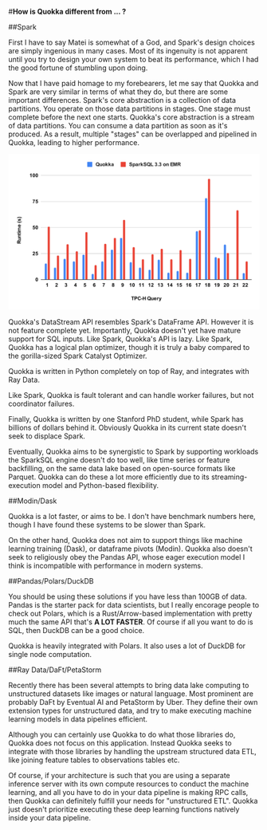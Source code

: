 #**How is Quokka different from ... ?**

##Spark

First I have to say Matei is somewhat of a God, and Spark's design choices are simply ingenious in many cases. Most of its ingenuity is not apparent until you try to design your own system to beat its performance, which I had the good fortune of stumbling upon doing.

Now that I have paid homage to my forebearers, let me say that Quokka and Spark are very similar in terms of what they do, but there are some important differences. Spark's core abstraction is a collection of data partitions. You operate on those data partitions in stages. One stage must complete before the next one starts. Quokka's core abstraction is a stream of data partitions. You can consume a data partition as soon as it's produced. As a result, multiple "stages" can be overlapped and pipelined in Quokka, leading to higher performance.

![Quokka Stream](tpch-parquet.svg)

Quokka's DataStream API resembles Spark's DataFrame API. However it is not feature complete yet. Importantly, Quokka doesn't yet have mature support for SQL inputs. Like Spark, Quokka's API is lazy. Like Spark, Quokka has a logical plan optimizer, though it is truly a baby compared to the gorilla-sized Spark Catalyst Optimizer.

Quokka is written in Python completely on top of Ray, and integrates with Ray Data. 

Like Spark, Quokka is fault tolerant and can handle worker failures, but not coordinator failures.  

Finally, Quokka is written by one Stanford PhD student, while Spark has billions of dollars behind it. Obviously Quokka in its current state doesn't seek to displace Spark.

Eventually, Quokka aims to be synergistic to Spark by supporting workloads the SparkSQL engine doesn't do too well, like time series or feature backfilling, on the same data lake based on open-source formats like Parquet. Quokka can do these a lot more efficiently due to its streaming-execution model and Python-based flexibility.

##Modin/Dask

Quokka is a lot faster, or aims to be. I don't have benchmark numbers here, though I have found these systems to be slower than Spark. 

On the other hand, Quokka does not aim to support things like machine learning training (Dask), or dataframe pivots (Modin). Quokka also doesn't seek to religiously obey the Pandas API, whose eager execution model I think is incompatible with performance in modern systems. 

##Pandas/Polars/DuckDB

You should be using these solutions if you have less than 100GB of data. Pandas is the starter pack for data scientists, but I really encorage people to check out Polars, which is a Rust/Arrow-based implementation with pretty much the same API that's **A LOT FASTER**. Of course if all you want to do is SQL, then DuckDB can be a good choice.

Quokka is heavily integrated with Polars. It also uses a lot of DuckDB for single node computation.

##Ray Data/DaFt/PetaStorm

Recently there has been several attempts to bring data lake computing to unstructured datasets like images or natural language. Most prominent are probably DaFt by Eventual AI and PetaStorm by Uber. They define their own extension types for unstructured data, and try to make executing machine learning models in data pipelines efficient. 

Although you can certainly use Quokka to do what those libraries do, Quokka does not focus on this application. Instead Quokka seeks to integrate with those libraries by handling the upstream structured data ETL, like joining feature tables to observations tables etc. 

Of course, if your architecture is such that you are using a separate inference server with its own compute resources to conduct the machine learning, and all you have to do in your data pipeline is making RPC calls, then Quokka can definitely fulfill your needs for "unstructured ETL". Quokka just doesn't prioritize executing these deep learning functions natively inside your data pipeline.
